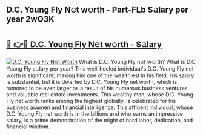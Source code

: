 ## D.C. Young Fly N𝚎t w𝚘rth - Part-FLb S𝚊lary per year 2wO3K

# <h2><a href="http://gc46zgz.nevu.top/?p=D.C.+Young+Fly">🔗 👉🔴 D.C. Young Fly N𝚎t w𝚘rth - S𝚊lary</a></h2>

[![D.C. Young Fly N𝚎t W𝚘rth](https://i.imgur.com/Oavwk0R.jpeg)](http://gc46zgz.nevu.top/?p=D.C.+Young+Fly)
What is D.C. Young Fly n𝚎t w𝚘rth? What is D.C. Young Fly s𝚊lary per year?
This well-heeled individual's D.C. Young Fly net worth is significant, making him one of the wealthiest in his field. His salary is substantial, but it is dwarfed by D.C. Young Fly net worth, which is rumored to be even larger as a result of his numerous business ventures and valuable real estate investments. This wealthy man, whose D.C. Young Fly net worth ranks among the highest globally, is celebrated for his business acumen and financial intelligence. This affluent individual, whose D.C. Young Fly net worth is in the billions and who earns an impressive salary, is a prime demonstration of the might of hard labor, dedication, and financial wisdom.
